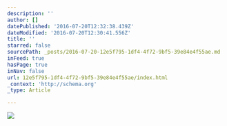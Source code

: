 ```yaml
---
description: ''
author: []
datePublished: '2016-07-20T12:32:38.439Z'
dateModified: '2016-07-20T12:30:41.556Z'
title: ''
starred: false
sourcePath: _posts/2016-07-20-12e5f795-1df4-4f72-9bf5-39e84e4f55ae.md
inFeed: true
hasPage: true
inNav: false
url: 12e5f795-1df4-4f72-9bf5-39e84e4f55ae/index.html
_context: 'http://schema.org'
_type: Article

---
```

![](https://the-grid-user-content.s3-us-west-2.amazonaws.com/a03bfdb0-56c9-49ca-8139-7fd1779f09c2.jpg)